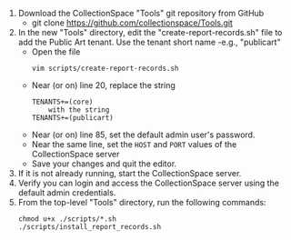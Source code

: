 1. Download the CollectionSpace "Tools" git repository from GitHub
   * git clone https://github.com/collectionspace/Tools.git
2. In the new "Tools" directory, edit the "create-report-records.sh" file to add the Public Art tenant.  Use the tenant short name -e.g., "publicart"
    * Open the file
        ```
        vim scripts/create-report-records.sh
        ```
    * Near (or on) line 20, replace the string
        ```
        TENANTS+=(core)
            with the string
	    TENANTS+=(publicart)
        ```
    * Near (or on) line 85, set the default admin user's password.
    * Near the same line, set the ```HOST``` and ```PORT``` values of the CollectionSpace server
    * Save your changes and quit the editor.
3. If it is not already running, start the CollectionSpace server.
4. Verify you can login and access the CollectionSpace server using the default admin credentials.
5. From the top-level "Tools" directory, run the following commands:
    ```
    chmod u+x ./scripts/*.sh
    ./scripts/install_report_records.sh
    ```

